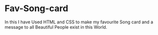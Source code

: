 # Fav-Song-card
In this I have Used HTML and CSS to make my favourite Song card and a message to all Beautiful People exist in this World. 
